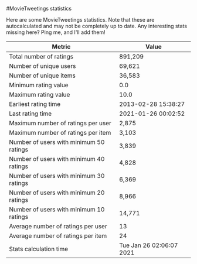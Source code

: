 #MovieTweetings statistics

Here are some MovieTweetings statistics. Note that these are autocalculated and may not be completely up to date. Any interesting stats missing here? Ping me, and I'll add them!

Metric | Value
--- | ---
Total number of ratings                 | 891,209
Number of unique users                  | 69,621
Number of unique items                  | 36,583
Minimum rating value                    | 0.0
Maximum rating value                    | 10.0
Earliest rating time                    | 2013-02-28 15:38:27
Last rating time                        | 2021-01-26 00:02:52
Maximum number of ratings per user      | 2,875
Maximum number of ratings per item      | 3,103
Number of users with minimum 50 ratings | 3,839
Number of users with minimum 40 ratings | 4,828
Number of users with minimum 30 ratings | 6,369
Number of users with minimum 20 ratings | 8,966
Number of users with minimum 10 ratings | 14,771
Average number of ratings per user      | 13
Average number of ratings per item      | 24
Stats calculation time                  | Tue Jan 26 02:06:07 2021

